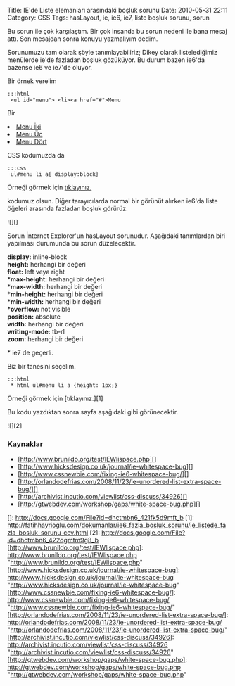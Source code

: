 Title: IE&#039;de Liste elemanları arasındaki boşluk sorunu
Date: 2010-05-31 22:11
Category: CSS
Tags: hasLayout, ie, ie6, ie7, liste boşluk sorunu, sorun

Bu sorun ile çok karşılaştım. Bir çok insanda bu sorun nedeni ile bana
mesaj attı. Son mesajdan sonra konuyu yazmalıyım dedim.

Sorunumuzu tam olarak şöyle tanımlayabiliriz; Dikey olarak
listelediğimiz menülerde ie'de fazladan boşluk gözüküyor. Bu durum bazen
ie6'da bazense ie6 ve ie7'de oluyor.

Bir örnek verelim

	:::html
	 <ul id="menu"> <li><a href="#">Menu
Bir</a></li> <li><a href="#">Menu İki</a></li> <li><a
href="#">Menu Üç</a></li> <li><a href="#">Menu Dört</a>
</li> </ul> 

CSS kodumuzda da

	:::css
	 ul#menu li a{ display:block} 

Örneği görmek için [tıklayınız.][]

kodumuz olsun. Diğer tarayıcılarda normal bir görünüt alırken ie6'da
liste öğeleri arasında fazladan boşluk görürüz.

![][]

Sorun İnternet Explorer'un hasLayout sorunudur. Aşağıdaki tanımlardan
biri yapılması durumunda bu sorun düzelecektir.

**display:** inline-block  
**height:** herhangi bir değeri  
**float:** left veya right  
***max-height:** herhangi bir değeri  
***max-width:** herhangi bir değeri  
***min-height:** herhangi bir değeri  
***min-width:** herhangi bir değeri  
***overflow:** not visible  
**position:** absolute  
**width:** herhangi bir değeri  
**writing-mode:** tb-rl  
**zoom:** herhangi bir değeri

</p>
* ie7 de geçerli.

Biz bir tanesini seçelim.

	:::html
	 * html ul#menu li a {height: 1px;}


Örneği görmek için [tıklayınız.][1]

Bu kodu yazdıktan sonra sayfa aşağıdaki gibi görünecektir.

![][2]

### Kaynaklar

-   [http://www.brunildo.org/test/IEWlispace.php][]
-   [http://www.hicksdesign.co.uk/journal/ie-whitespace-bug][]
-   [http://www.cssnewbie.com/fixing-ie6-whitespace-bug/][]
-   [http://orlandodefrias.com/2008/11/23/ie-unordered-list-extra-space-bug/][]
-   [http://archivist.incutio.com/viewlist/css-discuss/34926][]
-   [http://gtwebdev.com/workshop/gaps/white-space-bug.php][]  

</p>

  [tıklayınız.]: http://fatihhayrioglu.com/dokumanlar/ie6_fazla_bosluk_sorunu/ie_listede_fazla_bosluk_sorunu.html
  []: http://docs.google.com/File?id=dhctmbn6_421fk5d9mft_b
  [1]: http://fatihhayrioglu.com/dokumanlar/ie6_fazla_bosluk_sorunu/ie_listede_fazla_bosluk_sorunu_cev.html
  [2]: http://docs.google.com/File?id=dhctmbn6_422dgmtm9g8_b
  [http://www.brunildo.org/test/IEWlispace.php]: http://www.brunildo.org/test/IEWlispace.php
    "http://www.brunildo.org/test/IEWlispace.php"
  [http://www.hicksdesign.co.uk/journal/ie-whitespace-bug]: http://www.hicksdesign.co.uk/journal/ie-whitespace-bug
    "http://www.hicksdesign.co.uk/journal/ie-whitespace-bug"
  [http://www.cssnewbie.com/fixing-ie6-whitespace-bug/]: http://www.cssnewbie.com/fixing-ie6-whitespace-bug/
    "http://www.cssnewbie.com/fixing-ie6-whitespace-bug/"
  [http://orlandodefrias.com/2008/11/23/ie-unordered-list-extra-space-bug/]:
    http://orlandodefrias.com/2008/11/23/ie-unordered-list-extra-space-bug/
    "http://orlandodefrias.com/2008/11/23/ie-unordered-list-extra-space-bug/"
  [http://archivist.incutio.com/viewlist/css-discuss/34926]: http://archivist.incutio.com/viewlist/css-discuss/34926
    "http://archivist.incutio.com/viewlist/css-discuss/34926"
  [http://gtwebdev.com/workshop/gaps/white-space-bug.php]: http://gtwebdev.com/workshop/gaps/white-space-bug.php
    "http://gtwebdev.com/workshop/gaps/white-space-bug.php"
